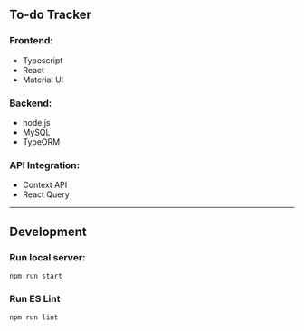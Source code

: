 ## To-do Tracker

### Frontend:
- Typescript
- React
- Material UI

### Backend:
- node.js
- MySQL
- TypeORM

### API Integration:
- Context API
- React Query

---

## Development

### Run local server:
`npm run start`

### Run ES Lint
`npm run lint`
